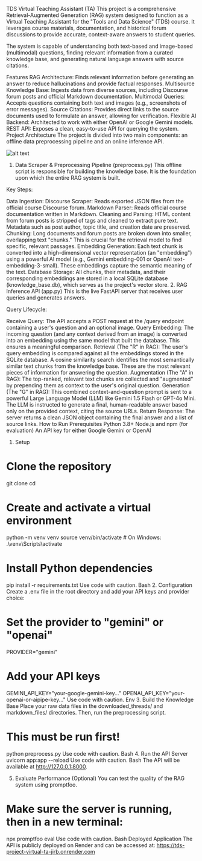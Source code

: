TDS Virtual Teaching Assistant (TA)
This project is a comprehensive Retrieval-Augmented Generation (RAG) system designed to function as a Virtual Teaching Assistant for the "Tools and Data Science" (TDS) course. It leverages course materials, documentation, and historical forum discussions to provide accurate, context-aware answers to student queries.

The system is capable of understanding both text-based and image-based (multimodal) questions, finding relevant information from a curated knowledge base, and generating natural language answers with source citations.

Features
RAG Architecture: Finds relevant information before generating an answer to reduce hallucinations and provide factual responses.
Multisource Knowledge Base: Ingests data from diverse sources, including Discourse forum posts and official Markdown documentation.
Multimodal Queries: Accepts questions containing both text and images (e.g., screenshots of error messages).
Source Citations: Provides direct links to the source documents used to formulate an answer, allowing for verification.
Flexible AI Backend: Architected to work with either OpenAI or Google Gemini models.
REST API: Exposes a clean, easy-to-use API for querying the system.
Project Architecture
The project is divided into two main components: an offline data preprocessing pipeline and an online inference API.

![alt text](https://github.com/m-sehrawat/TDS/assets/110291040/8c7c7295-a226-4556-9a2c-fd1546747d7c)

1. Data Scraper & Preprocessing Pipeline (preprocess.py)
This offline script is responsible for building the knowledge base. It is the foundation upon which the entire RAG system is built.

Key Steps:

Data Ingestion:
Discourse Scraper: Reads exported JSON files from the official course Discourse forum.
Markdown Parser: Reads official course documentation written in Markdown.
Cleaning and Parsing:
HTML content from forum posts is stripped of tags and cleaned to extract pure text.
Metadata such as post author, topic title, and creation date are preserved.
Chunking:
Long documents and forum posts are broken down into smaller, overlapping text "chunks." This is crucial for the retrieval model to find specific, relevant passages.
Embedding Generation:
Each text chunk is converted into a high-dimensional vector representation (an "embedding") using a powerful AI model (e.g., Gemini embedding-001 or OpenAI text-embedding-3-small). These embeddings capture the semantic meaning of the text.
Database Storage:
All chunks, their metadata, and their corresponding embeddings are stored in a local SQLite database (knowledge_base.db), which serves as the project's vector store.
2. RAG Inference API (app.py)
This is the live FastAPI server that receives user queries and generates answers.

Query Lifecycle:

Receive Query: The API accepts a POST request at the /query endpoint containing a user's question and an optional image.
Query Embedding: The incoming question (and any context derived from an image) is converted into an embedding using the same model that built the database. This ensures a meaningful comparison.
Retrieval (The "R" in RAG):
The user's query embedding is compared against all the embeddings stored in the SQLite database.
A cosine similarity search identifies the most semantically similar text chunks from the knowledge base. These are the most relevant pieces of information for answering the question.
Augmentation (The "A" in RAG):
The top-ranked, relevant text chunks are collected and "augmented" by prepending them as context to the user's original question.
Generation (The "G" in RAG):
This combined context-and-question prompt is sent to a powerful Large Language Model (LLM) like Gemini 1.5 Flash or GPT-4o Mini.
The LLM is instructed to generate a final, human-readable answer based only on the provided context, citing the source URLs.
Return Response: The server returns a clean JSON object containing the final answer and a list of source links.
How to Run
Prerequisites
Python 3.8+
Node.js and npm (for evaluation)
An API key for either Google Gemini or OpenAI
1. Setup
# Clone the repository
git clone <your-repo-url>
cd <your-repo-name>

# Create and activate a virtual environment
python -m venv venv
source venv/bin/activate  # On Windows: .\venv\Scripts\activate

# Install Python dependencies
pip install -r requirements.txt
Use code with caution.
Bash
2. Configuration
Create a .env file in the root directory and add your API keys and provider choice:

# Set the provider to "gemini" or "openai"
PROVIDER="gemini"

# Add your API keys
GEMINI_API_KEY="your-google-gemini-key..."
OPENAI_API_KEY="your-openai-or-aipipe-key..."
Use code with caution.
Env
3. Build the Knowledge Base
Place your raw data files in the downloaded_threads/ and markdown_files/ directories. Then, run the preprocessing script.

# This must be run first!
python preprocess.py
Use code with caution.
Bash
4. Run the API Server
uvicorn app:app --reload
Use code with caution.
Bash
The API will be available at http://127.0.0.1:8000.

5. Evaluate Performance (Optional)
You can test the quality of the RAG system using promptfoo.

# Make sure the server is running, then in a new terminal:
npx promptfoo eval
Use code with caution.
Bash
Deployed Application
The API is publicly deployed on Render and can be accessed at:
https://tds-project-virtual-ta-jirb.onrender.com
